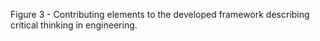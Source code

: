 Figure 3 - Contributing elements to the developed framework describing critical thinking in engineering.